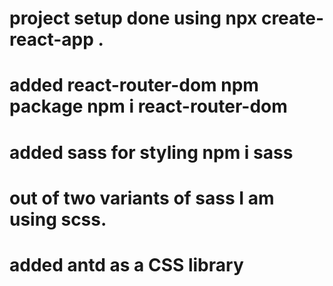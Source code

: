 # project setup done using npx create-react-app .

# added react-router-dom npm package npm i react-router-dom

# added sass for styling npm i sass

# out of two variants of sass I am using scss.

# added antd as a CSS library
